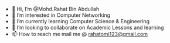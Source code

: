 - 👋 Hi, I’m @Mohd.Rahat Bin Abdullah
- 👀 I’m interested in Computer Networking
- 🌱 I’m currently learning Computer Science & Engineering
- 💞️ I’m looking to collaborate on Academic Lessons and learning
- 📫 How to reach me mail me @ rahatomi123@gmail.com

<!---
RahatBinAbdullah/RahatBinAbdullah is a ✨ special ✨ repository because its `README.md` (this file) appears on your GitHub profile.
You can click the Preview link to take a look at your changes.
--->
